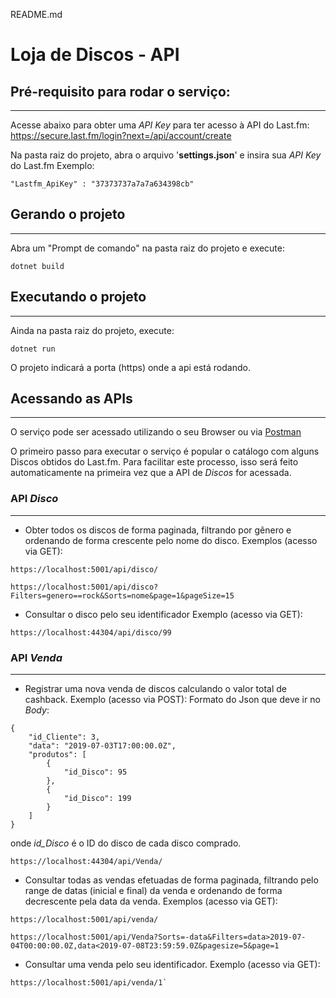README.md

# Loja de Discos - API


## Pré-requisito para rodar o serviço:
* * *
Acesse abaixo para obter uma *API Key* para ter acesso à API do Last.fm:
https://secure.last.fm/login?next=/api/account/create

Na pasta raiz do projeto, abra o arquivo '**settings.json**' e insira sua *API Key* do Last.fm
Exemplo:

`"Lastfm_ApiKey" : "37373737a7a7a634398cb"`

## Gerando o projeto
* * *
Abra um "Prompt de comando" na pasta raiz do projeto e execute:

`dotnet build `


## Executando o projeto
* * *
Ainda na pasta raiz do projeto, execute:

`dotnet run`

O projeto indicará a porta (https) onde a api está rodando.

## Acessando as APIs
* * *
O serviço pode ser acessado utilizando o seu Browser ou via [Postman](https://www.getpostman.com/downloads/)

O primeiro passo para executar o serviço é popular o catálogo com alguns Discos obtidos do Last.fm. Para facilitar este processo, isso será feito automaticamente na primeira vez que a API de *Discos* for acessada.

### API *Disco*
* * *

- Obter todos os discos de forma paginada, filtrando por gênero e ordenando de forma crescente pelo nome do disco.
Exemplos (acesso via GET):
```
https://localhost:5001/api/disco/

https://localhost:5001/api/disco?Filters=genero==rock&Sorts=nome&page=1&pageSize=15
```

- Consultar o disco pelo seu identificador
Exemplo (acesso via GET):
```
https://localhost:44304/api/disco/99
```

### API *Venda*
* * *
- Registrar uma nova venda de discos calculando o valor total de cashback.
Exemplo (acesso via POST):
Formato do Json que deve ir no *Body*:
```
{
	"id_Cliente": 3,
	"data": "2019-07-03T17:00:00.0Z",
	"produtos": [
		{
			"id_Disco": 95
		},
		{
			"id_Disco": 199
		}
	]
}
```
onde *id_Disco* é o ID do disco de cada disco comprado.
```
https://localhost:44304/api/Venda/
```
- Consultar todas as vendas efetuadas de forma paginada, filtrando pelo range de datas (inicial e final) da venda e ordenando de forma decrescente pela data da venda.
Exemplos (acesso via GET):
```
https://localhost:5001/api/venda/

https://localhost:5001/api/Venda?Sorts=-data&Filters=data>2019-07-04T00:00:00.0Z,data<2019-07-08T23:59:59.0Z&pagesize=5&page=1
```

- Consultar uma venda pelo seu identificador.
Exemplo (acesso via GET):
```
https://localhost:5001/api/venda/1`
```


